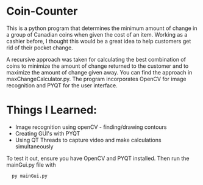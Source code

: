 # Coin-Counter
This is a python program that determines the minimum amount of change in a group of Canadian coins when given the cost of an item. Working as a cashier before, I thought this would be a great idea to help customers get rid of their pocket change.

A recursive approach was taken for calculating the best combination of coins to minimize the amount of change returned to the customer and to maximize the amount of change given away. You can find the approach in maxChangeCalculator.py. The program incorporates OpenCV for image recognition and PYQT for the user interface.


# Things I Learned:
- Image recognition using openCV - finding/drawing contours
- Creating GUI's with PYQT
- Using QT Threads to capture video and make calculations simultaneously

To test it out, ensure you have OpenCV and PYQT installed. Then run the mainGui.py file with

```
  py mainGui.py
```
